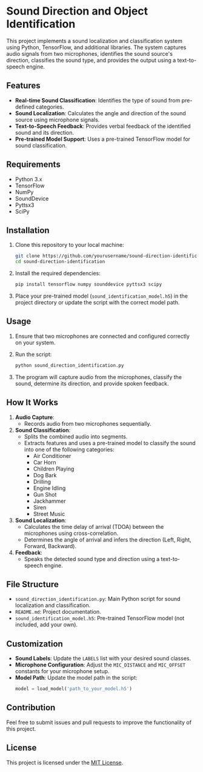 # Sound Direction and Object Identification

This project implements a sound localization and classification system using Python, TensorFlow, and additional libraries. The system captures audio signals from two microphones, identifies the sound source's direction, classifies the sound type, and provides the output using a text-to-speech engine.

## Features

- **Real-time Sound Classification**: Identifies the type of sound from pre-defined categories.
- **Sound Localization**: Calculates the angle and direction of the sound source using microphone signals.
- **Text-to-Speech Feedback**: Provides verbal feedback of the identified sound and its direction.
- **Pre-trained Model Support**: Uses a pre-trained TensorFlow model for sound classification.

## Requirements

- Python 3.x
- TensorFlow
- NumPy
- SoundDevice
- Pyttsx3
- SciPy

## Installation

1. Clone this repository to your local machine:

   ```bash
   git clone https://github.com/yourusername/sound-direction-identification.git
   cd sound-direction-identification
   ```

2. Install the required dependencies:

   ```bash
   pip install tensorflow numpy sounddevice pyttsx3 scipy
   ```

3. Place your pre-trained model (`sound_identification_model.h5`) in the project directory or update the script with the correct model path.

## Usage

1. Ensure that two microphones are connected and configured correctly on your system.
2. Run the script:

   ```bash
   python sound_direction_identification.py
   ```

3. The program will capture audio from the microphones, classify the sound, determine its direction, and provide spoken feedback.

## How It Works

1. **Audio Capture**:
   - Records audio from two microphones sequentially.
2. **Sound Classification**:
   - Splits the combined audio into segments.
   - Extracts features and uses a pre-trained model to classify the sound into one of the following categories:
     - Air Conditioner
     - Car Horn
     - Children Playing
     - Dog Bark
     - Drilling
     - Engine Idling
     - Gun Shot
     - Jackhammer
     - Siren
     - Street Music
3. **Sound Localization**:
   - Calculates the time delay of arrival (TDOA) between the microphones using cross-correlation.
   - Determines the angle of arrival and infers the direction (Left, Right, Forward, Backward).
4. **Feedback**:
   - Speaks the detected sound type and direction using a text-to-speech engine.

## File Structure

- `sound_direction_identification.py`: Main Python script for sound localization and classification.
- `README.md`: Project documentation.
- `sound_identification_model.h5`: Pre-trained TensorFlow model (not included, add your own).

## Customization

- **Sound Labels**: Update the `LABELS` list with your desired sound classes.
- **Microphone Configuration**: Adjust the `MIC_DISTANCE` and `MIC_OFFSET` constants for your microphone setup.
- **Model Path**: Update the model path in the script:
  ```python
  model = load_model('path_to_your_model.h5')
  ```

## Contribution

Feel free to submit issues and pull requests to improve the functionality of this project.

## License

This project is licensed under the [MIT License](LICENSE).

